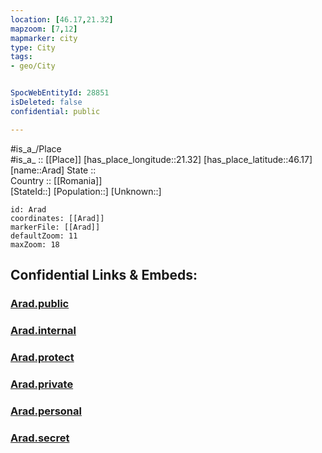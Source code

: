 ```yaml
---
location: [46.17,21.32] 
mapzoom: [7,12] 
mapmarker: city 
type: City
tags:
- geo/City


SpocWebEntityId: 28851
isDeleted: false
confidential: public

---
```

#is_a_/Place  
#is_a_ :: [[Place]] 
[has_place_longitude::21.32] 
[has_place_latitude::46.17] 
[name::Arad] 
State ::  
Country :: [[Romania]]  
[StateId::] 
[Population::] 
[Unknown::] 


```leaflet
id: Arad
coordinates: [[Arad]] 
markerFile: [[Arad]] 
defaultZoom: 11 
maxZoom: 18
```


## Confidential Links & Embeds: 

### [Arad.public](/_public/\Earth\Continent\Europe\Europe~East\Romania\Regions~Romania\Romania~Vest\Arad\CityArad.public.md) 

### [Arad.internal](/_internal/\Earth\Continent\Europe\Europe~East\Romania\Regions~Romania\Romania~Vest\Arad\CityArad.internal.md) 

### [Arad.protect](/_protect/\Earth\Continent\Europe\Europe~East\Romania\Regions~Romania\Romania~Vest\Arad\CityArad.protect.md) 

### [Arad.private](/_private/\Earth\Continent\Europe\Europe~East\Romania\Regions~Romania\Romania~Vest\Arad\CityArad.private.md) 

### [Arad.personal](/_personal/\Earth\Continent\Europe\Europe~East\Romania\Regions~Romania\Romania~Vest\Arad\CityArad.personal.md) 

### [Arad.secret](/_secret/\Earth\Continent\Europe\Europe~East\Romania\Regions~Romania\Romania~Vest\Arad\CityArad.secret.md)

